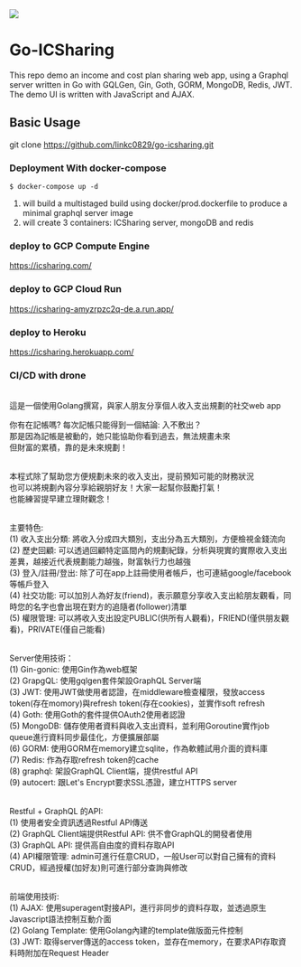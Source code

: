 <img src="https://github.com/linkc0829/go-icsharing/blob/master/golang+grqphql.png?raw=true" />

# Go-ICSharing
This repo demo an income and cost plan sharing web app, using a Graphql server written in Go with GQLGen, Gin, Goth, GORM, MongoDB, Redis, JWT. The demo UI is written with JavaScript and AJAX.

## Basic Usage

git clone https://github.com/linkc0829/go-icsharing.git


### Deployment With docker-compose

`$ docker-compose up -d`

1. will build a multistaged build using docker/prod.dockerfile to produce a minimal graphql server image
2. will create 3 containers: ICSharing server, mongoDB and redis


### deploy to GCP Compute Engine
https://icsharing.com/


### deploy to GCP Cloud Run
https://icsharing-amyzrpzc2q-de.a.run.app/


### deploy to Heroku
https://icsharing.herokuapp.com/


### CI/CD with drone




<br>這是一個使用Golang撰寫，與家人朋友分享個人收入支出規劃的社交web app

你有在記帳嗎? 每次記帳只能得到一個結論: 入不敷出？<br>
那是因為記帳是被動的，她只能協助你看到過去，無法規畫未來<br>
但財富的累積，靠的是未來規劃！<br><br>

本程式除了幫助您方便規劃未來的收入支出，提前預知可能的財務狀況<br>
也可以將規劃內容分享給親朋好友！大家一起幫你鼓勵打氣！<br>
也能練習提早建立理財觀念！<br><br>


主要特色:<br>
(1) 收入支出分類: 將收入分成四大類別，支出分為五大類別，方便檢視金錢流向<br>
(2) 歷史回顧: 可以透過回顧特定區間內的規劃紀錄，分析與現實的實際收入支出差異，越接近代表規劃能力越強，財富執行力也越強<br>
(3) 登入/註冊/登出: 除了可在app上註冊使用者帳戶，也可連結google/facebook等帳戶登入<br>
(4) 社交功能: 可以加別人為好友(friend)，表示願意分享收入支出給朋友觀看，同時您的名字也會出現在對方的追隨者(follower)清單<br>
(5) 權限管理: 可以將收入支出設定PUBLIC(供所有人觀看)，FRIEND(僅供朋友觀看)，PRIVATE(僅自己能看)<br><br>


Server使用技術：<br>
(1) Gin-gonic: 使用Gin作為web框架<br>
(2) GrapgQL: 使用gqlgen套件架設GraphQL Server端<br>
(3) JWT: 使用JWT做使用者認證，在middleware檢查權限，發放access token(存在momory)與refresh token(存在cookies)，並實作soft refresh<br>
(4) Goth: 使用Goth的套件提供OAuth2使用者認證<br>
(5) MongoDB: 儲存使用者資料與收入支出資料，並利用Goroutine實作job queue進行資料同步最佳化，方便擴展部屬<br>
(6) GORM: 使用GORM在memory建立sqlite，作為軟體試用介面的資料庫<br>
(7) Redis: 作為存取refresh token的cache<br>
(8) graphql: 架設GraphQL Client端，提供restful API<br>
(9) autocert: 跟Let's Encrypt要求SSL憑證，建立HTTPS server<br><br>


Restful + GraphQL 的API:<br>
(1) 使用者安全資訊透過Restful API傳送<br>
(2) GraphQL Client端提供Restful API: 供不會GraphQL的開發者使用<br>
(3) GraphQL API: 提供高自由度的資料存取API<br>
(4) API權限管理: admin可進行任意CRUD，一般User可以對自己擁有的資料CRUD，經過授權(加好友)則可進行部分查詢與修改<br><br>


前端使用技術:<br>
(1) AJAX: 使用superagent對接API，進行非同步的資料存取，並透過原生Javascript語法控制互動介面<br>
(2) Golang Template: 使用Golang內建的template做版面元件控制<br>
(3) JWT: 取得server傳送的access token，並存在memory，在要求API存取資料時附加在Request Header<br><br>





